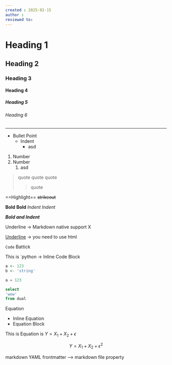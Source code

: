 ```yaml
---
created : 2025-02-15
author :
reviewed to: 
---
```


# Heading 1
## Heading 2
### Heading 3
#### Heading 4
##### Heading 5
###### Heading 6

---

- Bullet Point
	- Indent
		- asd
1. Number
2. Number
	1. asd

>quote
>quote
>quote
>>quote


==Highlight==
~~strikeout~~

**Bold**
__Bold__
*Indent*
_Indent_

***Bold and Indent***

Underline -> Markdown native support X

<u>Underline</u> -> you need to use html

`Code` Battick

This is `python -> Inline Code Block

```R
a <- 123
b <- 'string'
```

```python
a = 123
```

```sql
select
'wow'
from dual
```


Equation
- Inline Equation
- Equation Block


This is Equation is $Y = X_1 + X_2 + \epsilon$

$$Y = X_1 + X_2 + \epsilon^2$$

markdown
YAML frontmatter
--> markdown file property



